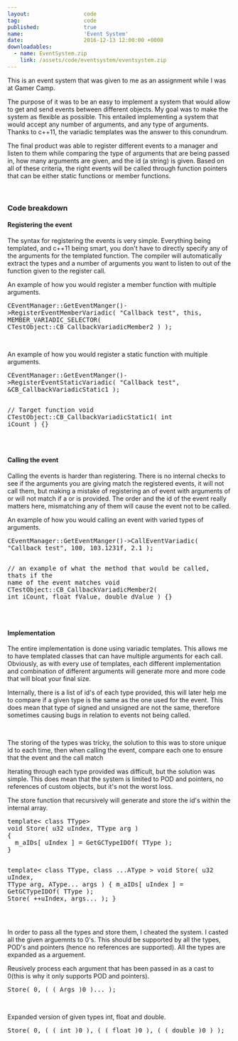 ```yaml
---
layout: 				code
tag:					code
published:				true
name:					'Event System'
date:   				2016-12-13 12:00:00 +0000
downloadables:
  - name: EventSystem.zip
    link: /assets/code/eventsystem/eventsystem.zip
---
```

<p>This is an event system that was given to me as an assignment while I was at Gamer Camp.</p>
<p>The purpose of it was to be an easy to implement a system that would allow to get and send events between different objects. My goal was to make the system as flexible as possible. This entailed implementing a system that would accept any number of arguments, and any type of arguments. Thanks to c++11, the variadic templates was the answer to this conundrum.</p>
<p>The final product was able to register different events to a manager and listen to them while comparing the type of arguments that are being passed in, how many arguments are given, and the id (a string) is given. Based on all of these criteria, the right events will be called through function pointers that can be either static functions or member functions.</p>
<br/>
<h3>Code breakdown</h3>
<h4>Registering the event</h4>
<p>The syntax for registering the events is very simple. Everything being templated, and c++11 being smart, you don't have to directly specify any of the arguments for the templated function. The compiler will automatically extract the types and a number of arguments you want to listen to out of the function given to the register call.</p>

<p id="code_snippet_name">An example of how you would register a member function with multiple arguments.</p>
<pre class="prettyprint linenums:1  lang-cpp" style="white-space: pre-wrap;">CEventManager::GetEventManger()->RegisterEventMemberVariadic( "Callback test", this, MEMBER_VARIADIC_SELECTOR( CTestObject::CB_CallbackVariadicMember2 ) );</pre>
<br/>
<p id="code_snippet_name">An example of how you would register a static function with multiple arguments.</p>
<pre class="prettyprint linenums:1  lang-cpp" style="white-space: pre-wrap;">
CEventManager::GetEventManger()->RegisterEventStaticVariadic( "Callback test", &CB_CallbackVariadicStatic1 );

// Target function
void CTestObject::CB_CallbackVariadicStatic1( int iCount )
{}</pre>
<br/>

<h4>Calling the event</h4>
<p>Calling the events is harder than registering. There is no internal checks to see if the arguments you are giving match the registered events, it will not call them, but making a mistake of registering an of event with arguments of <int> or <char*> will not match if a <unsigned int> or <const char*> is provided. The order and the id of the event really matters here, mismatching any of them will cause the event not to be called.</p>
<p id="code_snippet_name">An example of how you would calling an event with varied types of arguments.</p>
<pre class="prettyprint linenums:1  lang-cpp" style="white-space: pre-wrap;">
CEventManager::GetEventManger()->CallEventVariadic( "Callback test", 100, 103.1231f, 2.1 );

// an example of what the method that would be called, thats if the name of the event matches
void CTestObject::CB_CallbackVariadicMember2( int iCount, float fValue, double dValue )
{}</pre>
<br/>

<h4>Implementation</h4>
<p>The entire implementation is done using variadic templates. This allows me to have templated classes that can have multiple arguments for each call. Obviously, as with every use of templates, each different implementation and combination of different arguments will generate more and more code that will bloat your final size. </p>
<p>Internally, there is a list of id's of each type provided, this will later help me to compare if a given type is the same as the one used for the event. This does mean that type of signed and unsigned are not the same, therefore sometimes causing bugs in relation to events not being called.</p>
<br/>

<p>The storing of the types was tricky, the solution to this was to store unique id to each time, then when calling the event, compare each one to ensure that the event and the call match</p>
<p>Iterating through each type provided was difficult, but the solution was simple. This does mean that the system is limited to POD and pointers, no references of custom objects, but it's not the worst loss.</p>
<p id="code_snippet_name">The store function that recursively will generate and store the id's within the internal array.</p>
<pre class="prettyprint linenums:1 lang-cpp" style="white-space: pre-wrap;">
template< class TType>
void Store( u32 uIndex, TType arg )
{
  m_aIDs[ uIndex ] = GetGCTypeIDOf( TType );
}

template< class TType, class ...AType >
void Store( u32 uIndex, TType arg, AType... args )
{
  m_aIDs[ uIndex ] = GetGCTypeIDOf( TType );
  Store( ++uIndex, args... );
}</pre>
<br/>

<p>In order to pass all the types and store them, I cheated the system. I casted all the given arguemnts to 0's. This should be supported by all the types, POD's and pointers (hence no references are supported). All the types are expanded as a arguement.</p>
<p id="code_snippet_name">Reusively process each argument that has been passed in as a cast to 0(this is why it only supports POD and pointers).</p>
<pre class="prettyprint linenums:1 lang-cpp" style="white-space: pre-wrap;">
Store( 0, ( ( Args )0 )... );</pre>
<br/>
<p id="code_snippet_name">Expanded version of given types int, float and double.</p>
<pre class="prettyprint linenums:1 lang-cpp" style="white-space: pre-wrap;">
Store( 0, ( ( int )0 ), ( ( float )0 ), ( ( double )0 ) );</pre>
